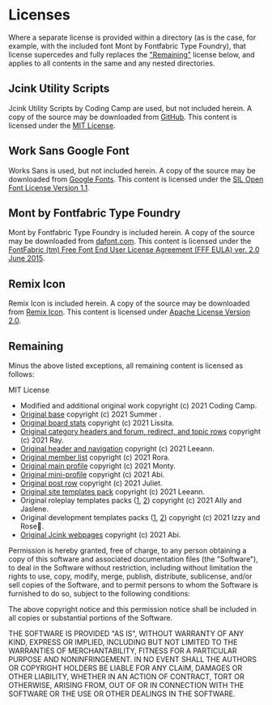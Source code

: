 # Licenses

Where a separate license is provided within a directory (as is the case, for example, with the included font Mont by Fontfabric Type Foundry), that license supercedes and fully replaces the ["Remaining"](#remaining) license below, and applies to all contents in the same and any nested directories.

## Jcink Utility Scripts

Jcink Utility Scripts by Coding Camp are used, but not included herein. A copy of the source may be downloaded from [GitHub](https://github.com/coding-camp-wiki/utility-scripts). This content is licensed under the [MIT License](https://github.com/coding-camp-wiki/utility-scripts/blob/main/LICENSE).

## Work Sans Google Font

Works Sans is used, but not included herein. A copy of the source may be downloaded from [Google Fonts](https://fonts.google.com/specimen/Work+Sans). This content is licensed under the [SIL Open Font License Version 1.1](https://github.com/google/fonts/blob/main/ofl/worksans/OFL.txt).

## Mont by Fontfabric Type Foundry

Mont by Fontfabric Type Foundry is included herein. A copy of the source may be downloaded from [dafont.com](https://www.dafont.com/mont.font). This content is licensed under the [FontFabric (tm) Free Font End User License Agreement (FFF EULA) ver. 2.0 June 2015](</dist/assets/fonts/mont/FFF EULA ver. 2.0 June 2015.pdf>).

## Remix Icon

Remix Icon is included herein. A copy of the source may be downloaded from [Remix Icon](https://remixicon.com/). This content is licensed under [Apache License Version 2.0](/dist/assets/svg/remix-icon/LICENSE).

## Remaining

Minus the above listed exceptions, all remaining content is licensed as follows:

MIT License

-   Modified and additional original work copyright (c) 2021 Coding Camp.
-   [Original base](https://codepen.io/summercodes/pen/poeVvrG) copyright (c) 2021 Summer .
-   [Original board stats](https://codepen.io/Lissita/pen/poeqVev) copyright (c) 2021 Lissita.
-   [Original category headers and forum, redirect, and topic rows](https://codepen.io/yorkupine/pen/YzZgWgG) copyright (c) 2021 Ray.
-   [Original header and navigation](https://codepen.io/leeannflorez/pen/xxqmQNO) copyright (c) 2021 Leeann.
-   [Original member list](https://codepen.io/aurorastralis/pen/vYxzbjx) copyright (c) 2021 Rora.
-   [Original main profile](https://codepen.io/MontyMouse/pen/mdWvOEg) copyright (c) 2021 Monty.
-   [Original mini-profile](https://codepen.io/hedgefruit/pen/poeqgBN) copyright (c) 2021 Abi.
-   [Original post row](https://codepen.io/sea-witch/pen/KKWrYwP) copyright (c) 2021 Juliet.
-   [Original site templates pack](https://codepen.io/leeannflorez/pen/jOmymbL) copyright (c) 2021 Leeann.
-   Original roleplay templates packs ([1](https://codepen.io/allycodes/pen/bGWGrzp "Ally's original roleplay templates pack"), [2](https://codepen.io/jaslenejose/pen/mdmdGXo "Jaslene's original roleplay templates pack")) copyright (c) 2021 Ally and Jaslene.
-   Original development templates packs ([1](https://codepen.io/isabroch/pen/gOWOxZY "Izzy's original development template pack"), [2](https://codepen.io/perfumeregret/pen/KKmKZdp "Rose💫's original development template pack")) copyright (c) 2021 Izzy and Rose💫.
-   [Original Jcink webpages](https://codepen.io/hedgefruit/pen/jOmbGrP) copyright (c) 2021 Abi.

Permission is hereby granted, free of charge, to any person obtaining a copy
of this software and associated documentation files (the "Software"), to deal
in the Software without restriction, including without limitation the rights
to use, copy, modify, merge, publish, distribute, sublicense, and/or sell
copies of the Software, and to permit persons to whom the Software is
furnished to do so, subject to the following conditions:

The above copyright notice and this permission notice shall be included in all
copies or substantial portions of the Software.

THE SOFTWARE IS PROVIDED "AS IS", WITHOUT WARRANTY OF ANY KIND, EXPRESS OR
IMPLIED, INCLUDING BUT NOT LIMITED TO THE WARRANTIES OF MERCHANTABILITY,
FITNESS FOR A PARTICULAR PURPOSE AND NONINFRINGEMENT. IN NO EVENT SHALL THE
AUTHORS OR COPYRIGHT HOLDERS BE LIABLE FOR ANY CLAIM, DAMAGES OR OTHER
LIABILITY, WHETHER IN AN ACTION OF CONTRACT, TORT OR OTHERWISE, ARISING FROM,
OUT OF OR IN CONNECTION WITH THE SOFTWARE OR THE USE OR OTHER DEALINGS IN THE
SOFTWARE.
